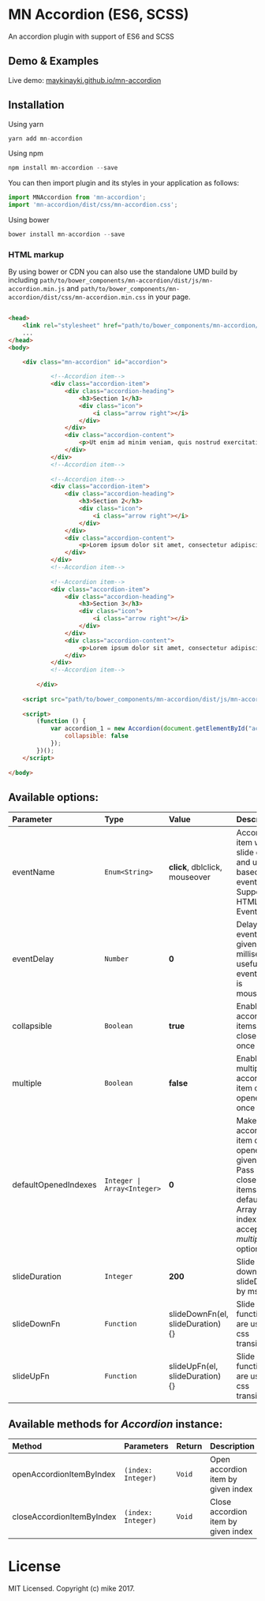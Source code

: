 MN Accordion (ES6, SCSS)
============

An accordion plugin with support of ES6 and SCSS

## Demo & Examples

Live demo: [maykinayki.github.io/mn-accordion](http://maykinayki.github.io/mn-accordion/)


## Installation

Using yarn

```js
yarn add mn-accordion
```

Using npm

```js
npm install mn-accordion --save
```

You can then import plugin and its styles in your application as follows:

```js
import MNAccordion from 'mn-accordion';
import 'mn-accordion/dist/css/mn-accordion.css';
```

Using bower

```js
bower install mn-accordion --save
```

### HTML markup

By using bower or CDN you can also use the standalone UMD build by including `path/to/bower_components/mn-accordion/dist/js/mn-accordion.min.js` and `path/to/bower_components/mn-accordion/dist/css/mn-accordion.min.css` in your page.
 <br>

```html

<head>
    <link rel="stylesheet" href="path/to/bower_components/mn-accordion/dist/css/mn-accordion.min.css">
    ...
</head>
<body>

    <div class="mn-accordion" id="accordion">
    
            <!--Accordion item-->
            <div class="accordion-item">
                <div class="accordion-heading">
                    <h3>Section 1</h3>
                    <div class="icon">
                        <i class="arrow right"></i>
                    </div>
                </div>
                <div class="accordion-content">
                    <p>Ut enim ad minim veniam, quis nostrud exercitation ullamco laboris nisi ut aliquip ex ea commodo consequat. Duis aute irure dolor in reprehenderit in voluptate velit esse cillum dolore eu fugiat nulla pariatur.</p>
                </div>
            </div>
            <!--Accordion item-->
    
            <!--Accordion item-->
            <div class="accordion-item">
                <div class="accordion-heading">
                    <h3>Section 2</h3>
                    <div class="icon">
                        <i class="arrow right"></i>
                    </div>
                </div>
                <div class="accordion-content">
                    <p>Lorem ipsum dolor sit amet, consectetur adipiscing elit, sed do eiusmod tempor incididunt ut labore et dolore magna aliqua. Ut enim ad minim veniam, quis nostrud exercitation ullamco laboris nisi ut aliquip ex ea commodo consequat. Duis aute irure dolor in reprehenderit in voluptate velit esse cillum dolore eu fugiat nulla pariatur.</p>
                </div>
            </div>
            <!--Accordion item-->
    
            <!--Accordion item-->
            <div class="accordion-item">
                <div class="accordion-heading">
                    <h3>Section 3</h3>
                    <div class="icon">
                        <i class="arrow right"></i>
                    </div>
                </div>
                <div class="accordion-content">
                    <p>Lorem ipsum dolor sit amet, consectetur adipiscing elit, sed do eiusmod tempor incididunt ut labore et dolore magna aliqua. Ut enim ad minim veniam, quis nostrud exercitation ullamco laboris nisi ut aliquip ex ea commodo consequat. Duis aute irure dolor in reprehenderit in voluptate velit esse cillum dolore eu fugiat nulla pariatur.</p>
                </div>
            </div>
            <!--Accordion item-->
    
        </div>
    
    <script src="path/to/bower_components/mn-accordion/dist/js/mn-accordion.min.js"></script>
    
    <script>
        (function () {
            var accordion_1 = new Accordion(document.getElementById("accordion"), {
                collapsible: false
            });
        })();
    </script>
    
</body>

```

## Available options:

| Parameter | Type | Value | Description |
|:---|:---|:---|:---|
| eventName | `Enum<String>` | **click**, dblclick, mouseover  | Accordion item will slide down and up based on the event. Supports all HTML DOM Events |
| eventDelay | `Number` | **0** | Delay the event untill given milliseconds, usefull if eventName is mouseover |
| collapsible | `Boolean` | **true** | Enable all accordion items can be closed at once |
| multiple | `Boolean` | **false** | Enable multiple accordion item can be opened at once |
| defaultOpenedIndexes | `Integer \| Array<Integer>` | **0** | Make accordion item default opened with given index. Pass **-1** for close all items as default. Array of indexes accepted if *multiple* option is *true*|
| slideDuration | `Integer` | **200** | Slide up and down slideDuration by ms |
| slideDownFn | `Function` | slideDownFn(el, slideDuration) {} | Slide down function. We are using css transitions |
| slideUpFn | `Function` | slideUpFn(el, slideDuration) {} | Slide up function. We are using css transitions |

## Available methods for *Accordion* instance:

| Method | Parameters | Return | Description |
|:---|:---|:---|:---|
| openAccordionItemByIndex | `(index: Integer)` | `Void` | Open accordion item by given index |
| closeAccordionItemByIndex | `(index: Integer)` | `Void` | Close accordion item by given index |


# License

MIT Licensed. Copyright (c) mike 2017.